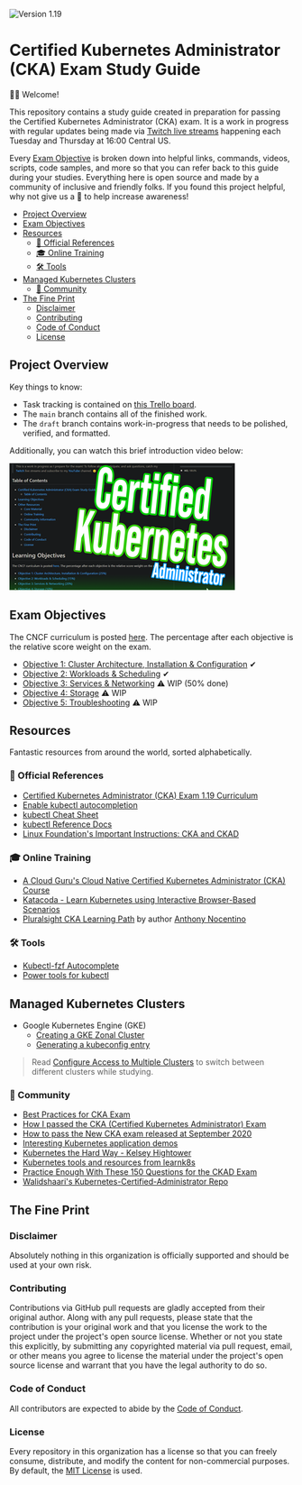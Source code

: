 ![Version 1.19](https://img.shields.io/badge/version-1.19-blue)

# Certified Kubernetes Administrator (CKA) Exam Study Guide

👋🙂 Welcome!

This repository contains a study guide created in preparation for passing the Certified Kubernetes Administrator (CKA) exam. It is a work in progress with regular updates being made via [Twitch live streams](https://www.twitch.tv/wahlnetwork) happening each Tuesday and Thursday at 16:00 Central US.

Every [Exam Objective](#exam-objectives) is broken down into helpful links, commands, videos, scripts, code samples, and more so that you can refer back to this guide during your studies. Everything here is open source and made by a community of inclusive and friendly folks. If you found this project helpful, why not give us a 🌟 to help increase awareness!

- [Project Overview](#project-overview)
- [Exam Objectives](#exam-objectives)
- [Resources](#resources)
  - [📝 Official References](#-official-references)
  - [🎓 Online Training](#-online-training)
  - [🛠 Tools](#-tools)
- [Managed Kubernetes Clusters](#managed-kubernetes-clusters)
  - [🤗 Community](#-community)
- [The Fine Print](#the-fine-print)
  - [Disclaimer](#disclaimer)
  - [Contributing](#contributing)
  - [Code of Conduct](#code-of-conduct)
  - [License](#license)

## Project Overview

Key things to know:

- Task tracking is contained on [this Trello board](https://bit.ly/2SzlFRr).
- The `main` branch contains all of the finished work.
- The `draft` branch contains work-in-progress that needs to be polished, verified, and formatted.

Additionally, you can watch this brief introduction video below:

[![Announcement Video](img/video.png)](https://youtu.be/dkYCw88mWow)

## Exam Objectives

The CNCF curriculum is posted [here](https://github.com/cncf/curriculum). The percentage after each objective is the relative score weight on the exam.

- [Objective 1: Cluster Architecture, Installation & Configuration](objectives/objective1.md) ✔
- [Objective 2: Workloads & Scheduling](objectives/objective2.md) ✔
- [Objective 3: Services & Networking](objectives/objective3.md) ⚠ WIP (50% done)
- [Objective 4: Storage](objectives/objective4.md) ⚠ WIP
- [Objective 5: Troubleshooting](objectives/objective5.md) ⚠ WIP

## Resources

Fantastic resources from around the world, sorted alphabetically.

### 📝 Official References

- [Certified Kubernetes Administrator (CKA) Exam 1.19 Curriculum](https://github.com/cncf/curriculum/blob/master/CKA_Curriculum_v1.19.pdf)
- [Enable kubectl autocompletion](https://kubernetes.io/docs/tasks/tools/install-kubectl/#enable-kubectl-autocompletion)
- [kubectl Cheat Sheet](https://kubernetes.io/docs/reference/kubectl/cheatsheet/)
- [kubectl Reference Docs](https://kubernetes.io/docs/reference/generated/kubectl/kubectl-commands)
- [Linux Foundation's Important Instructions: CKA and CKAD](https://docs.linuxfoundation.org/tc-docs/certification/tips-cka-and-ckad)

### 🎓 Online Training

- [A Cloud Guru's Cloud Native Certified Kubernetes Administrator (CKA) Course](https://acloud.guru/learn/7f5137aa-2d26-4b19-8d8c-025b22667e76)
- [Katacoda - Learn Kubernetes using Interactive Browser-Based Scenarios](https://www.katacoda.com/courses/kubernetes)
- [Pluralsight CKA Learning Path](https://app.pluralsight.com/paths/certificate/certified-kubernetes-administrator) by author [Anthony Nocentino](https://app.pluralsight.com/profile/author/anthony-nocentino)

### 🛠 Tools

- [Kubectl-fzf Autocomplete](https://github.com/bonnefoa/kubectl-fzf)
- [Power tools for kubectl](https://github.com/ahmetb/kubectx)

## Managed Kubernetes Clusters

- Google Kubernetes Engine (GKE)
  - [Creating a GKE Zonal Cluster](https://cloud.google.com/kubernetes-engine/docs/how-to/creating-a-zonal-cluster)
  - [Generating a kubeconfig entry](https://cloud.google.com/kubernetes-engine/docs/how-to/cluster-access-for-kubectl#generate_kubeconfig_entry)

> Read [Configure Access to Multiple Clusters](https://kubernetes.io/docs/tasks/access-application-cluster/configure-access-multiple-clusters/) to switch between different clusters while studying.

### 🤗 Community

- [Best Practices for CKA Exam](https://medium.com/@emreodabas_20110/best-practices-for-cka-exam-9c1e51ea9b29)
- [How I passed the CKA (Certified Kubernetes Administrator) Exam](https://medium.com/platformer-blog/how-i-passed-the-cka-certified-kubernetes-administrator-exam-8943aa24d71d)
- [How to pass the New CKA exam released at September 2020](https://medium.com/@krishna.sharma1408/how-to-pass-the-new-cka-exam-released-at-september-2020-e0e014d67f78)
- [Interesting Kubernetes application demos](https://www.virtuallyghetto.com/2020/06/interesting-kubernetes-application-demos.html)
- [Kubernetes the Hard Way - Kelsey Hightower](https://github.com/kelseyhightower/kubernetes-the-hard-way)
- [Kubernetes tools and resources from learnk8s](https://learnk8s.io/kubernetes-resources)
- [Practice Enough With These 150 Questions for the CKAD Exam](https://medium.com/bb-tutorials-and-thoughts/practice-enough-with-these-questions-for-the-ckad-exam-2f42d1228552)
- [Walidshaari's Kubernetes-Certified-Administrator Repo](https://github.com/walidshaari/Kubernetes-Certified-Administrator)

## The Fine Print

### Disclaimer

Absolutely nothing in this organization is officially supported and should be used at your own risk.

### Contributing

Contributions via GitHub pull requests are gladly accepted from their original author. Along with any pull requests, please state that the contribution is your original work and that you license the work to the project under the project's open source license. Whether or not you state this explicitly, by submitting any copyrighted material via pull request, email, or other means you agree to license the material under the project's open source license and warrant that you have the legal authority to do so.

### Code of Conduct

All contributors are expected to abide by the [Code of Conduct](https://github.com/WahlNetwork/welcome/blob/master/COC.md).

### License

Every repository in this organization has a license so that you can freely consume, distribute, and modify the content for non-commercial purposes. By default, the [MIT License](https://opensource.org/licenses/MIT) is used.
